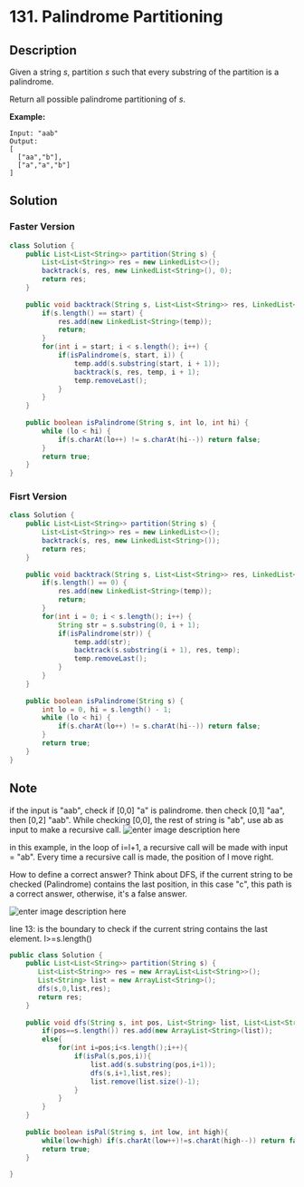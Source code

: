 # 131. Palindrome Partitioning

## Description

Given a string *s*, partition *s* such that every substring of the partition is a palindrome.

Return all possible palindrome partitioning of *s*.

**Example:**

```
Input: "aab"
Output:
[
  ["aa","b"],
  ["a","a","b"]
]
```

## Solution

### Faster Version

```java
class Solution {
    public List<List<String>> partition(String s) {
        List<List<String>> res = new LinkedList<>();
        backtrack(s, res, new LinkedList<String>(), 0);
        return res;
    }
    
    public void backtrack(String s, List<List<String>> res, LinkedList<String> temp, int start) {
        if(s.length() == start) {
            res.add(new LinkedList<String>(temp));
            return;
        }
        for(int i = start; i < s.length(); i++) {
            if(isPalindrome(s, start, i)) {
                temp.add(s.substring(start, i + 1));
                backtrack(s, res, temp, i + 1);
                temp.removeLast();
            }
        }
    }
    
    public boolean isPalindrome(String s, int lo, int hi) {
        while (lo < hi) {
            if(s.charAt(lo++) != s.charAt(hi--)) return false;
        }
        return true;
    }
}
```

### Fisrt Version

```java
class Solution {
    public List<List<String>> partition(String s) {
        List<List<String>> res = new LinkedList<>();
        backtrack(s, res, new LinkedList<String>());
        return res;
    }
    
    public void backtrack(String s, List<List<String>> res, LinkedList<String> temp) {
        if(s.length() == 0) {
            res.add(new LinkedList<String>(temp));
            return;
        }
        for(int i = 0; i < s.length(); i++) {
            String str = s.substring(0, i + 1);
            if(isPalindrome(str)) {
                temp.add(str);
                backtrack(s.substring(i + 1), res, temp);
                temp.removeLast();
            }
        }
    }
    
    public boolean isPalindrome(String s) {
        int lo = 0, hi = s.length() - 1;
        while (lo < hi) {
            if(s.charAt(lo++) != s.charAt(hi--)) return false;
        }
        return true;
    }
}
```



## Note

if the input is "aab", check if [0,0] "a" is palindrome. then check [0,1] "aa", then [0,2] "aab".
While checking [0,0], the rest of string is "ab", use ab as input to make a recursive call.
![enter image description here](http://1.bp.blogspot.com/-3g_qWEIsyUI/VJR0Co__PcI/AAAAAAAAAfg/okeb7u1mZnI/s1600/test.png)

in this example, in the loop of i=l+1, a recursive call will be made with input = "ab".
Every time a recursive call is made, the position of l move right.

How to define a correct answer?
Think about DFS, if the current string to be checked (Palindrome) contains the last position, in this case "c", this path is a correct answer, otherwise, it's a false answer.

![enter image description here](http://i58.tinypic.com/2la69p2.png)

line 13: is the boundary to check if the current string contains the last element.
l>=s.length()

```java
public class Solution {
    public List<List<String>> partition(String s) {
       List<List<String>> res = new ArrayList<List<String>>();
       List<String> list = new ArrayList<String>();
       dfs(s,0,list,res);
       return res;
    }
    
    public void dfs(String s, int pos, List<String> list, List<List<String>> res){
        if(pos==s.length()) res.add(new ArrayList<String>(list));
        else{
            for(int i=pos;i<s.length();i++){
                if(isPal(s,pos,i)){
                    list.add(s.substring(pos,i+1));
                    dfs(s,i+1,list,res);
                    list.remove(list.size()-1);
                }
            }
        }
    }
    
    public boolean isPal(String s, int low, int high){
        while(low<high) if(s.charAt(low++)!=s.charAt(high--)) return false;
        return true;
    }
    
}
```